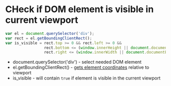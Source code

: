 # CHeck if DOM element is visible in current viewport

```javascript
var el = document.querySelector('div');
var rect = el.getBoundingClientRect();
var is_visible = rect.top >= 0 && rect.left >= 0 &&
                 rect.bottom <= (window.innerHeight || document.documentElement.clientHeight) &&
                 rect.right <= (window.innerWidth || document.documentElement.clientWidth);
```

- document.querySelector('div') - select needed DOM element
- el.getBoundingClientRect() - [gets element coordinates](https://developer.mozilla.org/en-US/docs/Web/API/Element/getBoundingClientRect) relative to viewport
- is_visible - will contain ```true``` if element is visible in the current viewport
